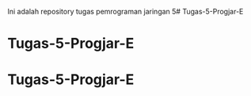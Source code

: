 Ini adalah repository tugas pemrograman jaringan 5# Tugas-5-Progjar-E
# Tugas-5-Progjar-E
# Tugas-5-Progjar-E
